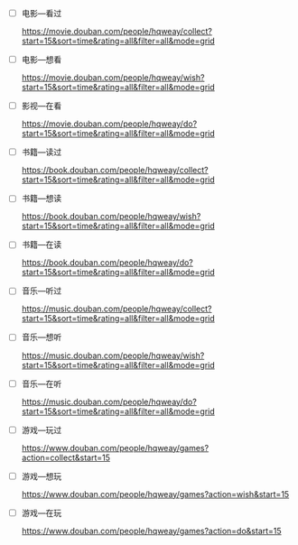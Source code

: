 - [ ] 电影—看过

  https://movie.douban.com/people/hqweay/collect?start=15&sort=time&rating=all&filter=all&mode=grid

- [ ] 电影—想看

  https://movie.douban.com/people/hqweay/wish?start=15&sort=time&rating=all&filter=all&mode=grid

- [ ] 影视—在看

  https://movie.douban.com/people/hqweay/do?start=15&sort=time&rating=all&filter=all&mode=grid

- [ ] 书籍—读过

  https://book.douban.com/people/hqweay/collect?start=15&sort=time&rating=all&filter=all&mode=grid

- [ ] 书籍—想读

  https://book.douban.com/people/hqweay/wish?start=15&sort=time&rating=all&filter=all&mode=grid

- [ ] 书籍—在读

  https://book.douban.com/people/hqweay/do?start=15&sort=time&rating=all&filter=all&mode=grid

- [ ] 音乐—听过

  https://music.douban.com/people/hqweay/collect?start=15&sort=time&rating=all&filter=all&mode=grid

- [ ] 音乐—想听

  https://music.douban.com/people/hqweay/wish?start=15&sort=time&rating=all&filter=all&mode=grid

- [ ] 音乐—在听

  https://music.douban.com/people/hqweay/do?start=15&sort=time&rating=all&filter=all&mode=grid

- [ ] 游戏—玩过

  https://www.douban.com/people/hqweay/games?action=collect&start=15

- [ ] 游戏—想玩

  https://www.douban.com/people/hqweay/games?action=wish&start=15

- [ ] 游戏—在玩

  https://www.douban.com/people/hqweay/games?action=do&start=15

